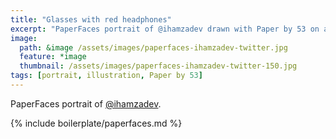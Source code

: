 ```yaml
---
title: "Glasses with red headphones"
excerpt: "PaperFaces portrait of @ihamzadev drawn with Paper by 53 on an iPad."
image: 
  path: &image /assets/images/paperfaces-ihamzadev-twitter.jpg 
  feature: *image
  thumbnail: /assets/images/paperfaces-ihamzadev-twitter-150.jpg
tags: [portrait, illustration, Paper by 53]
---
```


PaperFaces portrait of [@ihamzadev](https://twitter.com/ihamzadev).

{% include boilerplate/paperfaces.md %}
